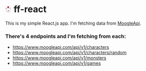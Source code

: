 # <img src="src/icon-moogle.png" width="20"> ff-react

This is my simple React.js app.
I'm fetching data from <a href="https://www.moogleapi.com" target="blank">MoogleApi</a>.

### There's 4 endpoints and I'm fetching from each:

* https://www.moogleapi.com/api/v1/characters
* https://www.moogleapi.com/api/v1/characters/random
* https://www.moogleapi.com/api/v1/monsters
* https://www.moogleapi.com/api/v1/games